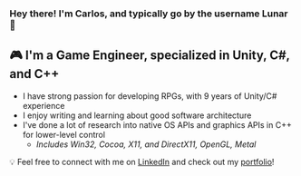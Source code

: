 ### Hey there! I'm Carlos, and typically go by the username Lunar 🌙

## 🎮 I'm a Game Engineer, specialized in Unity, C#, and C++
- I have strong passion for developing RPGs, with 9 years of Unity/C# experience
- I enjoy writing and learning about good software architecture
- I've done a lot of research into native OS APIs and graphics APIs in C++ for lower-level control
    - _Includes Win32, Cocoa, X11, and DirectX11, OpenGL, Metal_

💡 Feel free to connect with me on [LinkedIn][linkedin] and check out my [portfolio][portfolio]!

[portfolio]: https://behance.net/carlos_dalomba
[linkedin]: https://linkedin.com/in/carlos-dalomba

